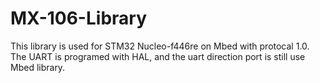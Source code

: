 # MX-106-Library
This library is used for STM32 Nucleo-f446re on Mbed with protocal 1.0.
The UART is programed with HAL, and the uart direction port is still use Mbed library.
